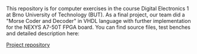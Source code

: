 This repository is for computer exercises in the course Digital Electronics 1 at Brno University of Technology (BUT). As a final project, our team did a "Morse Coder and Decoder" in VHDL language with further implementation for the NEXYS A7-50T FPGA board. You can find source files, test benches and detailed description here:

[Project repository](https://github.com/dmitrii-semenov/morse-coder-decoder)